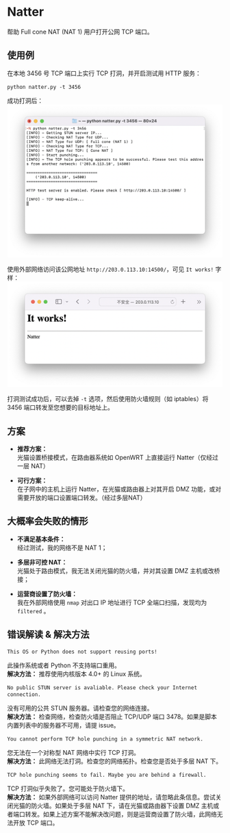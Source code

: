 # Natter
帮助 Full cone NAT (NAT 1) 用户打开公网 TCP 端口。  


## 使用例
在本地 3456 号 TCP 端口上实行 TCP 打洞，并开启测试用 HTTP 服务：
```
python natter.py -t 3456
```
成功打洞后：
![](.img/img01.png)

使用外部网络访问该公网地址 `http://203.0.113.10:14500/`，可见 `It works!` 字样：
![](.img/img02.png)

打洞测试成功后，可以去掉 `-t` 选项，然后使用防火墙规则（如 iptables）将 3456 端口转发至您想要的目标地址上。


## 方案

- **推荐方案：**  
    光猫设置桥接模式，在路由器系统如 OpenWRT 上直接运行 Natter（仅经过一层 NAT）

- **可行方案：**  
    在子网中的主机上运行 Natter，在光猫或路由器上对其开启 DMZ 功能，或对需要开放的端口设置端口转发。（经过多层NAT）


## 大概率会失败的情形
- **不满足基本条件：**  
    经过测试，我的网络不是 NAT 1；

- **多层非可控 NAT：**  
    光猫处于路由模式，我无法关闭光猫的防火墙，并对其设置 DMZ 主机或改桥接；

- **运营商设置了防火墙：**  
    我在外部网络使用 `nmap` 对出口 IP 地址进行 TCP 全端口扫描，发现均为 `filtered` 。


## 错误解读 & 解决方法

```
This OS or Python does not support reusing ports!
```
此操作系统或者 Python 不支持端口重用。  
**解决方法：** 推荐使用内核版本 4.0+ 的 Linux 系统。

```
No public STUN server is avaliable. Please check your Internet connection.
```
没有可用的公共 STUN 服务器。请检查您的网络连接。  
**解决方法：** 检查网络，检查防火墙是否阻止 TCP/UDP 端口 3478。如果是脚本内置列表中的服务器不可用，请提 issue。

```
You cannot perform TCP hole punching in a symmetric NAT network.
```
您无法在一个对称型 NAT 网络中实行 TCP 打洞。  
**解决方法：** 此网络无法打洞。检查您的网络拓扑。检查您是否处于多层 NAT 下。

```
TCP hole punching seems to fail. Maybe you are behind a firewall.
```
TCP 打洞似乎失败了。您可能处于防火墙下。  
**解决方法：** 如果外部网络可以访问 Natter 提供的地址，请忽略此条信息。尝试关闭光猫的防火墙。如果处于多层 NAT 下，请在光猫或路由器下设置 DMZ 主机或者端口转发。如果上述方案不能解决改问题，则是运营商设置了防火墙，此网络无法开放 TCP 端口。
